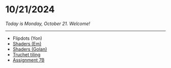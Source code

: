 # 10/21/2024

*Today is Monday, October 21. Welcome!*

---

* Flipdots (Yon)
* [Shaders (Em)](20241021_em.md)
* [Shaders (Golan)](https://github.com/golanlevin/60-212/tree/main/unorganized/workflows/shaders)
* [Truchet tiling](https://courses.ideate.cmu.edu/60-428/f2021/index.html%3Fp=1160.html)
* [Assignment 7B](https://github.com/golanlevin/60-212/blob/main/2024/assignments/assignment_7b.md)

